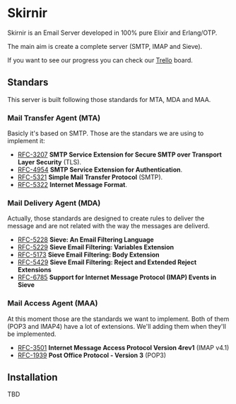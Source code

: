 # Skirnir

Skirnir is an Email Server developed in 100% pure Elixir and Erlang/OTP.

The main aim is create a complete server (SMTP, IMAP and Sieve).

If you want to see our progress you can check our [Trello](https://trello.com/b/4SRbcC8M/skirnir) board.

## Standars

This server is built following those standards for MTA, MDA and MAA.

### Mail Transfer Agent (MTA)

Basicly it's based on SMTP. Those are the standars we are using to implement it:

- [RFC-3207](https://tools.ietf.org/html/rfc3207) **SMTP Service Extension for Secure SMTP over Transport Layer Security** (TLS).
- [RFC-4954](https://tools.ietf.org/html/rfc4954) **SMTP Service Extension for Authentication**.
- [RFC-5321](https://tools.ietf.org/html/rfc5321) **Simple Mail Transfer Protocol** (SMTP).
- [RFC-5322](https://tools.ietf.org/html/rfc5322) **Internet Message Format**.

### Mail Delivery Agent (MDA)

Actually, those standards are designed to create rules to deliver the message and are not related with the way the messages are deliverd.

- [RFC-5228](https://tools.ietf.org/html/rfc5228) **Sieve: An Email Filtering Language**
- [RFC-5229](https://tools.ietf.org/html/rfc5229) **Sieve Email Filtering: Variables Extension**
- [RFC-5173](https://tools.ietf.org/html/rfc5173) **Sieve Email Filtering: Body Extension**
- [RFC-5429](https://tools.ietf.org/html/rfc5429) **Sieve Email Filtering: Reject and Extended Reject Extensions**
- [RFC-6785](https://tools.ietf.org/html/rfc6785) **Support for Internet Message Protocol (IMAP) Events in Sieve**

### Mail Access Agent (MAA)

At this moment those are the standards we want to implement. Both of them (POP3 and IMAP4) have a lot of extensions. We'll adding them when they'll be implemented.

- [RFC-3501](https://tools.ietf.org/html/rfc3501) **Internet Message Access Protocol Version 4rev1** (IMAP v4.1)
- [RFC-1939](https://tools.ietf.org/html/rfc1939) **Post Office Protocol - Version 3** (POP3)

## Installation

TBD

